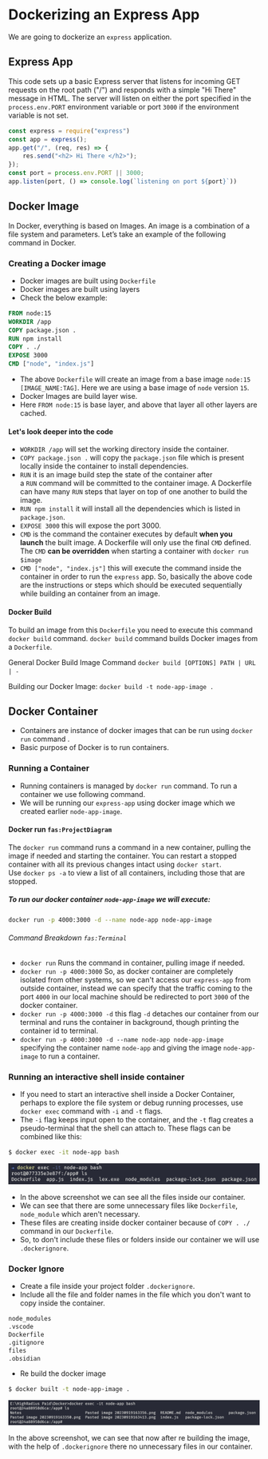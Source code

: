 # Dockerizing an Express App 
We are going to dockerize an `express` application.
## Express App
This code sets up a basic Express server that listens for incoming GET requests on the root path ("/") and responds with a simple "Hi There" message in HTML. The server will listen on either the port specified in the `process.env.PORT` environment variable or port `3000` if the environment variable is not set.

```javascript {.line-numbers}
const express = require("express")
const app = express();
app.get("/", (req, res) => {
    res.send("<h2> Hi There </h2>");
});
const port = process.env.PORT || 3000;
app.listen(port, () => console.log(`listening on port ${port}`))
```

## Docker Image
In Docker, everything is based on Images. An image is a combination of a file system and parameters. Let’s take an example of the following command in Docker.
### Creating a Docker image
- Docker images are built using `Dockerfile`   
- Docker images are built using layers 
- Check the below example:
```Dockerfile {.line-numbers}
FROM node:15
WORKDIR /app
COPY package.json .
RUN npm install
COPY . ./
EXPOSE 3000
CMD ["node", "index.js"]
```

- The above `Dockerfile` will create an image from a base image `node:15` `[IMAGE_NAME:TAG]`. Here we are using a base image of `node` version `15`. 
- Docker Images are build layer wise. 
- Here `FROM node:15` is base layer, and above that layer all other layers are cached.
#### Let's look deeper into the code
- `WORKDIR /app` will set the working directory inside the container.
- `COPY package.json .` will copy the `package.json` file which is present locally inside the container to install dependencies. 
- `RUN` it is an image build step the state of the container after a `RUN` command will be committed to the container image. A Dockerfile can have many `RUN` steps that layer on top of one another to build the image.
- `RUN npm install` it will install all the dependencies which is listed in `package.json`.
- `EXPOSE 3000` this will expose the port 3000.
- `CMD` is the command the container executes by default **when you launch** the built image. A Dockerfile will only use the final `CMD` defined. The `CMD` **can be overridden** when starting a container with `docker run $image`
- `CMD ["node", "index.js"]` this will execute the command inside the container in order to run the `express` app.
So, basically the above code are the instructions or steps which should be executed sequentially while building an container from an image.

#### Docker Build
To build an image from this `Dockerfile` you need to execute this command `docker build` command.
`docker build` command builds Docker images from a `Dockerfile`.

General Docker Build Image Command
`docker build [OPTIONS] PATH | URL | -`

Building our Docker Image:
`docker build -t node-app-image .`  
## Docker Container
- Containers  are instance of docker images that can be run using `docker run` command .
- Basic purpose of Docker is to run containers.
### Running a Container
- Running containers is managed by `docker run` command. To run a container we use following command.
- We will be running our `express-app` using docker image which we created earlier `node-app-image`.
#### Docker run `fas:ProjectDiagram`
The `docker run` command runs a command in a new container, pulling the image if needed and starting the container.
You can restart a stopped container with all its previous changes intact using `docker start`. Use `docker ps -a` to view a list of all containers, including those that are stopped.

##### To run our docker container `node-app-image` we will execute:
```sh
docker run -p 4000:3000 -d --name node-app node-app-image
```
###### Command Breakdown `fas:Terminal`
- `docker run` Runs the command in container, pulling image if needed.
- `docker run -p 4000:3000` So, as docker container are completely isolated from other systems, so we can't access our `express-app` from outside container, instead we can specify that the traffic coming to the port `4000` in our local machine should be redirected to port `3000` of the docker container.
- `docker run -p 4000:3000 -d` this flag `-d` detaches our container from our terminal and runs the container in background, though printing the container id to terminal.
- `docker run -p 4000:3000 -d --name node-app node-app-image` specifying the container name `node-app` and giving the image `node-app-image` to run a container.
### Running an interactive shell inside container

- If you need to start an interactive shell inside a Docker Container, perhaps to explore the file system or debug running processes, use `docker exec` command with `-i` and `-t` flags.
- The `-i` flag keeps input open to the container, and the `-t` flag creates a pseudo-terminal that the shell can attach to. These flags can be combined like this:
```sh
$ docker exec -it node-app bash
```
![Alt text](images/Pastedimage20230919163356.png)
- In the above screenshot we can see all the files inside our container.
- We can see that there are some unnecessary files like `Dockerfile`, `node_module` which aren't necessary.
- These files are creating inside docker container because of `COPY . ./` command in our `Dockerfile`.
- So, to don't include these files or folders inside our container we will use `.dockerignore`.
### Docker Ignore
- Create a file inside your project folder `.dockerignore`.
- Include all the file and folder names in the file which you don't want to copy inside the container.
```dockerignore
node_modules
.vscode
Dockerfile
.gitignore
files
.obsidian
```
- Re build the docker image
```sh
$ docker built -t node-app-image .
```
![Alt image](images/Pastedimage20230919165842.png)

In the above screenshot, we can see that now after re building the image, with the help of `.dockerignore` there no unnecessary files in our container.